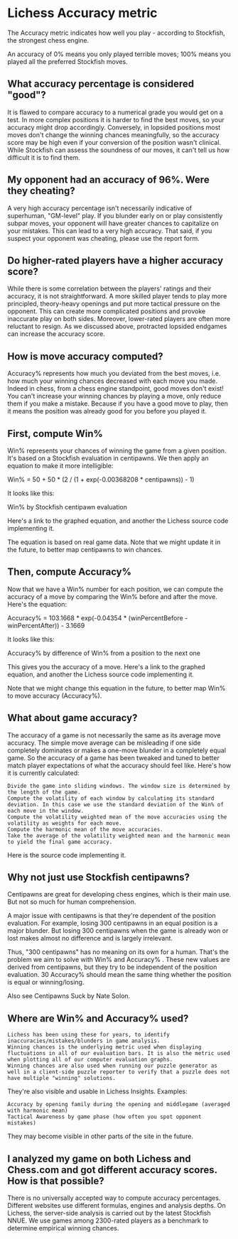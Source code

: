 # Lichess Accuracy metric

The Accuracy metric indicates how well you play - according to Stockfish, the strongest chess engine.

An accuracy of 0% means you only played terrible moves; 100% means you played all the preferred Stockfish moves.

## What accuracy percentage is considered "good"?

It is flawed to compare accuracy to a numerical grade you would get on a test. In more complex positions it is harder to find the best moves, so your accuracy might drop accordingly. Conversely, in lopsided positions most moves don't change the winning chances meaningfully, so the accuracy score may be high even if your conversion of the position wasn't clinical. While Stockfish can assess the soundness of our moves, it can't tell us how difficult it is to find them.

## My opponent had an accuracy of 96%. Were they cheating?

A very high accuracy percentage isn't necessarily indicative of superhuman, "GM-level" play. If you blunder early on or play consistently subpar moves, your opponent will have greater chances to capitalize on your mistakes. This can lead to a very high accuracy. That said, if you suspect your opponent was cheating, please use the report form.

## Do higher-rated players have a higher accuracy score?

While there is some correlation between the players' ratings and their accuracy, it is not straightforward. A more skilled player tends to play more principled, theory-heavy openings and put more tactical pressure on the opponent. This can create more complicated positions and provoke inaccurate play on both sides. Moreover, lower-rated players are often more reluctant to resign. As we discussed above, protracted lopsided endgames can increase the accuracy score.

## How is move accuracy computed?

Accuracy% represents how much you deviated from the best moves, i.e. how much your winning chances decreased with each move you made. Indeed in chess, from a chess engine standpoint, good moves don't exist! You can't increase your winning chances by playing a move, only reduce them if you make a mistake. Because if you have a good move to play, then it means the position was already good for you before you played it.

## First, compute Win%

Win% represents your chances of winning the game from a given position. It's based on a Stockfish evaluation in centipawns. We then apply an equation to make it more intelligible:

Win% = 50 + 50 * (2 / (1 + exp(-0.00368208 * centipawns)) - 1)

It looks like this:

Win% by Stockfish centipawn evaluation

Here's a link to the graphed equation, and another the Lichess source code implementing it.

The equation is based on real game data. Note that we might update it in the future, to better map centipawns to win chances.

## Then, compute Accuracy%

Now that we have a Win% number for each position, we can compute the accuracy of a move by comparing the Win% before and after the move. Here's the equation:

Accuracy% = 103.1668 * exp(-0.04354 * (winPercentBefore - winPercentAfter)) - 3.1669

It looks like this:

Accuracy% by difference of Win% from a position to the next one

This gives you the accuracy of a move. Here's a link to the graphed equation, and another the Lichess source code implementing it.

Note that we might change this equation in the future, to better map Win% to move accuracy (Accuracy%).

## What about game accuracy?

The accuracy of a game is not necessarily the same as its average move accuracy. The simple move average can be misleading if one side completely dominates or makes a one-move blunder in a completely equal game. So the accuracy of a game has been tweaked and tuned to better match player expectations of what the accuracy should feel like. Here's how it is currently calculated:

    Divide the game into sliding windows. The window size is determined by the length of the game.
    Compute the volatility of each window by calculating its standard deviation. In this case we use the standard deviation of the Win% of each move in the window.
    Compute the volatility weighted mean of the move accuracies using the volatility as weights for each move.
    Compute the harmonic mean of the move accuracies.
    Take the average of the volatility weighted mean and the harmonic mean to yield the final game accuracy.

Here is the source code implementing it.

## Why not just use Stockfish centipawns?

Centipawns are great for developing chess engines, which is their main use. But not so much for human comprehension.

A major issue with centipawns is that they're dependent of the position evaluation. For example, losing 300 centipawns in an equal position is a major blunder. But losing 300 centipawns when the game is already won or lost makes almost no difference and is largely irrelevant.

Thus, "300 centipawns" has no meaning on its own for a human. That's the problem we aim to solve with Win% and Accuracy% . These new values are derived from centipawns, but they try to be independent of the position evaluation. 30 Accuracy% should mean the same thing whether the position is equal or winning/losing.

Also see Centipawns Suck by Nate Solon.

## Where are Win% and Accuracy% used?

    Lichess has been using these for years, to identify inaccuracies/mistakes/blunders in game analysis.
    Winning chances is the underlying metric used when displaying fluctuations in all of our evaluation bars. It is also the metric used when plotting all of our computer evaluation graphs.
    Winning chances are also used when running our puzzle generator as well in a client-side puzzle reporter to verify that a puzzle does not have multiple "winning" solutions.

They're also visible and usable in Lichess Insights. Examples:

    Accuracy by opening family during the opening and middlegame (averaged with harmonic mean)
    Tactical Awareness by game phase (how often you spot opponent mistakes)

They may become visible in other parts of the site in the future.

## I analyzed my game on both Lichess and Chess.com and got different accuracy scores. How is that possible?

There is no universally accepted way to compute accuracy percentages. Different websites use different formulas, engines and analysis depths. On Lichess, the server-side analysis is carried out by the latest Stockfish NNUE. We use games among 2300-rated players as a benchmark to determine empirical winning chances.
